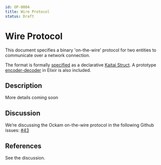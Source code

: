 ```yaml
id: OP-0004
title: Wire Protocol
status: Draft
```

# Wire Protocol

This document specifies a binary 'on-the-wire' protocol for two entities
to communicate over a network connection.

The format is formally [specified](prototype/ockam_wire/ockam_wire.ksy)
as a declarative [Kaitai Struct](https://kaitai.io). A prototype [encoder-decoder](prototype/codec.exs)
in Elixir is also included.

## Description

More details coming soon

## Discussion

We’re discussing the Ockam on-the-wire protocol in the following Github issues: [#43](https://github.com/ockam-network/proposals/issues/43)

## References

See the discussion.
